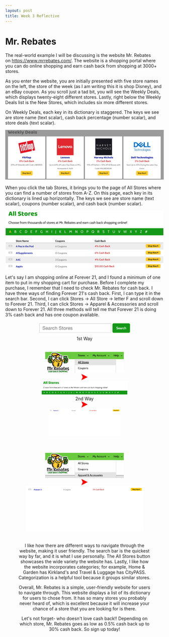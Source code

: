 ```yaml
---
layout: post
title: Week 3 Reflective
---
```


# Mr. Rebates


The real-world example I will be discussing is the website Mr. Rebates on https://www.mrrebates.com/. The website is a shopping portal where you can do online shopping and earn cash back from shopping at 3000+ stores.
<br/>

As you enter the website, you are initially presented with five store names on the left, the store of the week (as I am writing this it is shop Disney), and an eBay coupon. As you scroll just a tad bit, you will see the Weekly Deals, which displays twenty-eight different stores. Lastly, right below the Weekly Deals list is the New Stores, which includes six more different stores.
<br/>

On Weekly Deals, each key in its dictionary is staggered. The keys we see are store name (text scalar), cash back percentage (number scalar), and store deals (text scalar).
<br/>

<p>
    <img src="/weeklydeals.png">
</p>

When you click the tab Stores, it brings you to the page of All Stores where you can find a number of stores from A-Z. On this page, each key in its dictionary is lined up horizontally. The keys we see are store name (text scalar), coupons (number scalar), and cash back (number scalar).
<br/>

<p>
    <img src="/allstores1.png" alt="centered image">
</p>

Let's say I am shopping online at Forever 21, and I found a minimum of one item to put in my shopping cart for purchase. Before I complete my purchase, I remember that I need to check Mr. Rebates for cash back. I have three ways of finding Forever 21's cash back. First, I can type it in the search bar. Second, I can click Stores -> All Store -> letter F and scroll down to Forever 21. Third, I can click Stores -> Apparel & Accessories and scroll down to Forever 21. All three methods will tell me that Forever 21 is doing 3% cash back and has one coupon available.
<br/>

<figure>
    <center><img src="/searchbar.png" alt="centered image" width="300" length="100">
         <figcaption> 1st Way </figcaption>
    <br/>
    <br/>
<div class="row">
    <div class="column">
        <img src="/allstores2.png" width="250" length="150">
    </div>
    <div class="column">  
        <img src="/arrow.png" width="20" length="20">
    </div>
    <div class="column">  
        <img src="/letterF.png" width="275" length="175">
        <figcaption> 2nd Way </figcaption>
    </div>
    <div class="column"> 
        <img src="/arrow.png" width="20" length="20">
    </div>
    <div class="column">
        <img src="/F21.png" width="230" length="130">
    </div>
</div>
    <br/>
    <br/>
    <br/>
<div class="row">
    <div class="column">
        <img src="/apparel.png" width="250" length="150">
    </div>
    <div class="column">  
        <img src="/arrow.png" width="20" length="20">
    </div>
    <div class="column">  
        <img src="/F021.png" width="375" length="275">
  </div>
</div>        
    <br/>
    <br/>
I like how there are different ways to navigate through the website, making it user friendly. The search bar is the quickest way by far, and it is what I use personally. The All Stores button showcases the wide variety the website has. Lastly, I like how the website incorporates categories; for example, Home & Garden has Kirkland's and Travel & Luggage has CityPASS. Categorization is a helpful tool because it groups similar stores.
</br>
 
Overall, Mr. Rebates is a simple, user-friendly website for users to navigate through. This website displays a list of its dictionary for users to chose from. It has so many stores you probably never heard of, which is excellent because it will increase your chance of a store that you are looking for is there.
</br>

Let's not forget- who doesn't love cash back!!  Depending on which store, Mr. Rebates goes as low as 0.5% cash back up to 30% cash back. So sign up today! 
</br>
   

